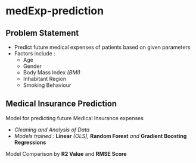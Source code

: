 # medExp-prediction

 ## Problem Statement
  * Predict future medical expenses of patients based on given parameters
  * Factors include :
    * Age
    * Gender
    * Body Mass Index *(BMI)*
    * Inhabitant Region
    * Smoking Behaviour
 
 ## Medical Insurance Prediction
  Model for predicting future Medical Insurance expenses
  
  - *Cleaning and Analysis of Data*
  - *Models trained :* **Linear** *(OLS),* **Random Forest** *and* **Gradient Boosting Regressions**
  
  Model Comparison by **R2 Value** and **RMSE Score**
